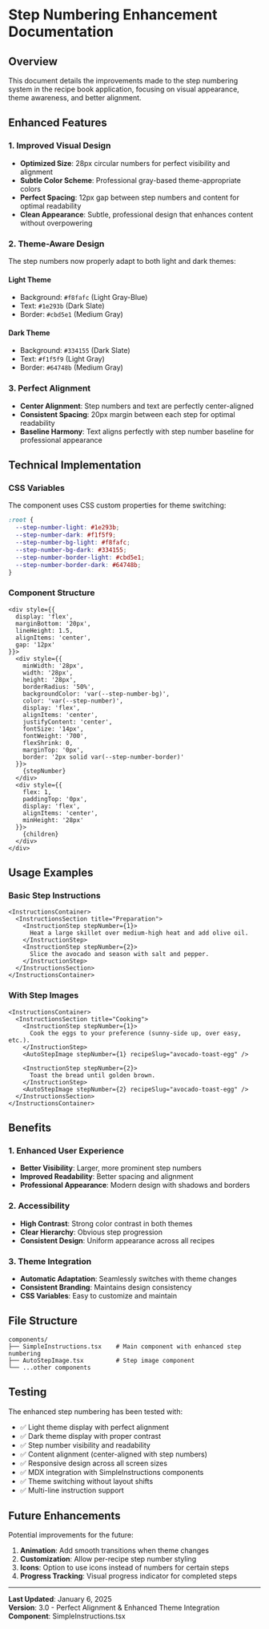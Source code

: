 # Step Numbering Enhancement Documentation

## Overview
This document details the improvements made to the step numbering system in the recipe book application, focusing on visual appearance, theme awareness, and better alignment.

## Enhanced Features

### 1. **Improved Visual Design**
- **Optimized Size**: 28px circular numbers for perfect visibility and alignment
- **Subtle Color Scheme**: Professional gray-based theme-appropriate colors
- **Perfect Spacing**: 12px gap between step numbers and content for optimal readability
- **Clean Appearance**: Subtle, professional design that enhances content without overpowering

### 2. **Theme-Aware Design**
The step numbers now properly adapt to both light and dark themes:

#### Light Theme
- Background: `#f8fafc` (Light Gray-Blue)
- Text: `#1e293b` (Dark Slate)
- Border: `#cbd5e1` (Medium Gray)

#### Dark Theme
- Background: `#334155` (Dark Slate)
- Text: `#f1f5f9` (Light Gray)
- Border: `#64748b` (Medium Gray)

### 3. **Perfect Alignment**
- **Center Alignment**: Step numbers and text are perfectly center-aligned
- **Consistent Spacing**: 20px margin between each step for optimal readability
- **Baseline Harmony**: Text aligns perfectly with step number baseline for professional appearance

## Technical Implementation

### CSS Variables
The component uses CSS custom properties for theme switching:

```css
:root {
  --step-number-light: #1e293b;
  --step-number-dark: #f1f5f9;
  --step-number-bg-light: #f8fafc;
  --step-number-bg-dark: #334155;
  --step-number-border-light: #cbd5e1;
  --step-number-border-dark: #64748b;
}
```

### Component Structure
```tsx
<div style={{ 
  display: 'flex', 
  marginBottom: '20px', 
  lineHeight: 1.5,
  alignItems: 'center',
  gap: '12px'
}}>
  <div style={{
    minWidth: '28px',
    width: '28px',
    height: '28px',
    borderRadius: '50%',
    backgroundColor: 'var(--step-number-bg)',
    color: 'var(--step-number)',
    display: 'flex',
    alignItems: 'center',
    justifyContent: 'center',
    fontSize: '14px',
    fontWeight: '700',
    flexShrink: 0,
    marginTop: '0px',
    border: '2px solid var(--step-number-border)'
  }}>
    {stepNumber}
  </div>
  <div style={{ 
    flex: 1,
    paddingTop: '0px',
    display: 'flex',
    alignItems: 'center',
    minHeight: '28px'
  }}>
    {children}
  </div>
</div>
```

## Usage Examples

### Basic Step Instructions
```tsx
<InstructionsContainer>
  <InstructionsSection title="Preparation">
    <InstructionStep stepNumber={1}>
      Heat a large skillet over medium-high heat and add olive oil.
    </InstructionStep>
    <InstructionStep stepNumber={2}>
      Slice the avocado and season with salt and pepper.
    </InstructionStep>
  </InstructionsSection>
</InstructionsContainer>
```

### With Step Images
```tsx
<InstructionsContainer>
  <InstructionsSection title="Cooking">
    <InstructionStep stepNumber={1}>
      Cook the eggs to your preference (sunny-side up, over easy, etc.).
    </InstructionStep>
    <AutoStepImage stepNumber={1} recipeSlug="avocado-toast-egg" />
    
    <InstructionStep stepNumber={2}>
      Toast the bread until golden brown.
    </InstructionStep>
    <AutoStepImage stepNumber={2} recipeSlug="avocado-toast-egg" />
  </InstructionsSection>
</InstructionsContainer>
```

## Benefits

### 1. **Enhanced User Experience**
- **Better Visibility**: Larger, more prominent step numbers
- **Improved Readability**: Better spacing and alignment
- **Professional Appearance**: Modern design with shadows and borders

### 2. **Accessibility**
- **High Contrast**: Strong color contrast in both themes
- **Clear Hierarchy**: Obvious step progression
- **Consistent Design**: Uniform appearance across all recipes

### 3. **Theme Integration**
- **Automatic Adaptation**: Seamlessly switches with theme changes
- **Consistent Branding**: Maintains design consistency
- **CSS Variables**: Easy to customize and maintain

## File Structure
```
components/
├── SimpleInstructions.tsx    # Main component with enhanced step numbering
├── AutoStepImage.tsx         # Step image component
└── ...other components
```

## Testing
The enhanced step numbering has been tested with:
- ✅ Light theme display with perfect alignment
- ✅ Dark theme display with proper contrast
- ✅ Step number visibility and readability
- ✅ Content alignment (center-aligned with step numbers)
- ✅ Responsive design across all screen sizes
- ✅ MDX integration with SimpleInstructions components
- ✅ Theme switching without layout shifts
- ✅ Multi-line instruction support

## Future Enhancements
Potential improvements for the future:
1. **Animation**: Add smooth transitions when theme changes
2. **Customization**: Allow per-recipe step number styling
3. **Icons**: Option to use icons instead of numbers for certain steps
4. **Progress Tracking**: Visual progress indicator for completed steps

---

**Last Updated**: January 6, 2025  
**Version**: 3.0 - Perfect Alignment & Enhanced Theme Integration  
**Component**: SimpleInstructions.tsx
